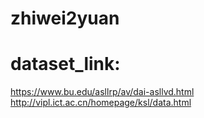 # zhiwei2yuan
# dataset_link:
https://www.bu.edu/asllrp/av/dai-asllvd.html
http://vipl.ict.ac.cn/homepage/ksl/data.html
